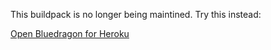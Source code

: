 This buildpack is no longer being maintined. Try this instead:

[Open Bluedragon for Heroku](https://github.com/heathprovost/openbd-heroku)
